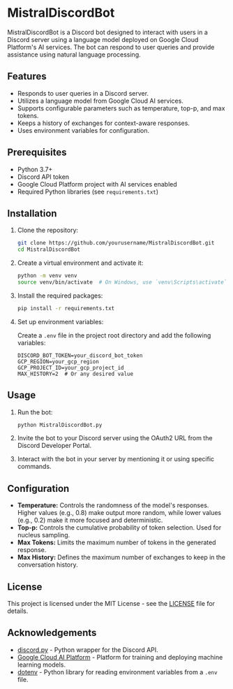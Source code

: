 
# MistralDiscordBot

MistralDiscordBot is a Discord bot designed to interact with users in a Discord server using a language model deployed on Google Cloud Platform's AI services. The bot can respond to user queries and provide assistance using natural language processing.

## Features

- Responds to user queries in a Discord server.
- Utilizes a language model from Google Cloud AI services.
- Supports configurable parameters such as temperature, top-p, and max tokens.
- Keeps a history of exchanges for context-aware responses.
- Uses environment variables for configuration.

## Prerequisites

- Python 3.7+
- Discord API token
- Google Cloud Platform project with AI services enabled
- Required Python libraries (see `requirements.txt`)

## Installation

1. Clone the repository:

   ```bash
   git clone https://github.com/yourusername/MistralDiscordBot.git
   cd MistralDiscordBot
   ```

2. Create a virtual environment and activate it:

   ```bash
   python -m venv venv
   source venv/bin/activate  # On Windows, use `venv\Scripts\activate`
   ```

3. Install the required packages:

   ```bash
   pip install -r requirements.txt
   ```

4. Set up environment variables:

   Create a `.env` file in the project root directory and add the following variables:

   ```env
   DISCORD_BOT_TOKEN=your_discord_bot_token
   GCP_REGION=your_gcp_region
   GCP_PROJECT_ID=your_gcp_project_id
   MAX_HISTORY=2  # Or any desired value
   ```

## Usage

1. Run the bot:

   ```bash
   python MistralDiscordBot.py
   ```

2. Invite the bot to your Discord server using the OAuth2 URL from the Discord Developer Portal.

3. Interact with the bot in your server by mentioning it or using specific commands.

## Configuration

- **Temperature:** Controls the randomness of the model's responses. Higher values (e.g., 0.8) make output more random, while lower values (e.g., 0.2) make it more focused and deterministic.
- **Top-p:** Controls the cumulative probability of token selection. Used for nucleus sampling.
- **Max Tokens:** Limits the maximum number of tokens in the generated response.
- **Max History:** Defines the maximum number of exchanges to keep in the conversation history.

## License

This project is licensed under the MIT License - see the [LICENSE](LICENSE) file for details.

## Acknowledgements

- [discord.py](https://github.com/Rapptz/discord.py) - Python wrapper for the Discord API.
- [Google Cloud AI Platform](https://cloud.google.com/ai-platform) - Platform for training and deploying machine learning models.
- [dotenv](https://github.com/theskumar/python-dotenv) - Python library for reading environment variables from a `.env` file.
